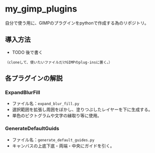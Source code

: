 # my_gimp_plugins
自分で使う用に、GIMPのプラグインをpythonで作成する為のリポジトリ。

## 導入方法

- TODO 後で書く

`（cloneして、使いたいファイルだけGIMPのplug-insに置く。）`

## 各プラグインの解説

### ExpandBlurFill

- ファイル名：`expand_blur_fill.py`
- 選択範囲を拡張し周囲をぼかし、塗りつぶしたレイヤーを下に生成する。
- 単色のピクトグラムや文字の縁取り等に使用。

### GenerateDefaultGuids

- ファイル名：`generate_default_guides.py`
- キャンバスの上底下底・両端・中央にガイドを引く。

